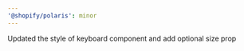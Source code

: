 ```yaml
---
'@shopify/polaris': minor
---
```


Updated the style of keyboard component and add optional size prop
